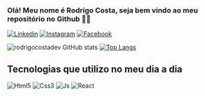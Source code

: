 ### Olá! Meu nome é Rodrigo Costa, seja bem vindo ao meu repositório no Github 👋😄

[![Linkedin](https://img.shields.io/badge/LinkedIn-0077B5?style=for-the-badge&logo=linkedin&logoColor=white)](https://www.linkedin.com/in/rodrigo-costa-39b04923b/) [![Instagram](https://img.shields.io/badge/Instagram-E4405F?style=for-the-badge&logo=instagram&logoColor=white)](https://www.instagram.com/rodrigo.costa199/) [![Facebook](https://img.shields.io/badge/Facebook-1877F2?style=for-the-badge&logo=facebook&logoColor=white)](https://web.facebook.com/rodrigo.costa.1253236)

![rodrigocostadev GitHub stats](https://github-readme-stats.vercel.app/api?username=rodrigocostadev&show_icons=true&theme=radical) [![Top Langs](https://github-readme-stats.vercel.app/api/top-langs/?username=rodrigocostadev&layout=dark&theme=radical)](https://github.com/rodrigocostadev/github-readme-stats)

## Tecnologias que utilizo no meu dia a dia

<div style="display: inline-block;" >
    <img src="https://img.shields.io/badge/HTML5-E34F26?style=for-the-badge&logo=html5&logoColor=white" alt="Html5">
    <img src="https://img.shields.io/badge/CSS3-1572B6?style=for-the-badge&logo=css3&logoColor=white" alt="Css3">
    <img src="https://img.shields.io/badge/JavaScript-323330?style=for-the-badge&logo=javascript&logoColor=F7DF1E" alt="Js">
    <img src="https://img.shields.io/badge/React-20232A?style=for-the-badge&logo=react&logoColor=61DAFB" alt="React">
</div>




